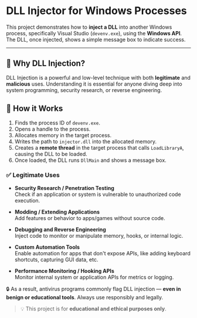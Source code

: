 # DLL Injector for Windows Processes

This project demonstrates how to **inject a DLL** into another Windows process, specifically Visual Studio (`devenv.exe`), using the **Windows API**. The DLL, once injected, shows a simple message box to indicate success.

---

## 📌 Why DLL Injection?

DLL Injection is a powerful and low-level technique with both **legitimate** and **malicious** uses. Understanding it is essential for anyone diving deep into system programming, security research, or reverse engineering.

## 🔧 How it Works

1. Finds the process ID of `devenv.exe`.
2. Opens a handle to the process.
3. Allocates memory in the target process.
4. Writes the path to `injector.dll` into the allocated memory.
5. Creates a **remote thread** in the target process that calls `LoadLibraryA`, causing the DLL to be loaded.
6. Once loaded, the DLL runs `DllMain` and shows a message box.


### ✅ Legitimate Uses

- **Security Research / Penetration Testing**  
  Check if an application or system is vulnerable to unauthorized code execution.

- **Modding / Extending Applications**  
  Add features or behavior to apps/games without source code.

- **Debugging and Reverse Engineering**  
  Inject code to monitor or manipulate memory, hooks, or internal logic.

- **Custom Automation Tools**  
  Enable automation for apps that don't expose APIs, like adding keyboard shortcuts, capturing GUI data, etc.

- **Performance Monitoring / Hooking APIs**  
  Monitor internal system or application APIs for metrics or logging.


🔒 As a result, antivirus programs commonly flag DLL injection — **even in benign or educational tools**. Always use responsibly and legally.

> 💡 This project is for **educational and ethical purposes only**.
